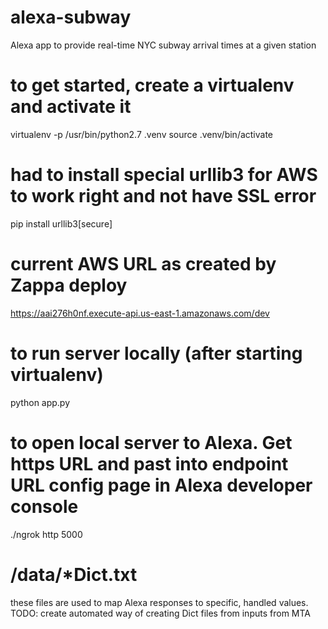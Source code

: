 # alexa-subway
Alexa app to provide real-time NYC subway arrival times at a given station

# to get started, create a virtualenv and activate it
virtualenv -p /usr/bin/python2.7 .venv
source .venv/bin/activate

# had to install special urllib3 for AWS to work right and not have SSL error
pip install urllib3[secure]

# current AWS URL as created by Zappa deploy
https://aai276h0nf.execute-api.us-east-1.amazonaws.com/dev

# to run server locally (after starting virtualenv)
python app.py

# to open local server to Alexa. Get https URL and past into endpoint URL config page in Alexa developer console
./ngrok http 5000

# /data/*Dict.txt
these files are used to map Alexa responses to specific, handled values.
TODO: create automated way of creating Dict files from inputs from MTA
